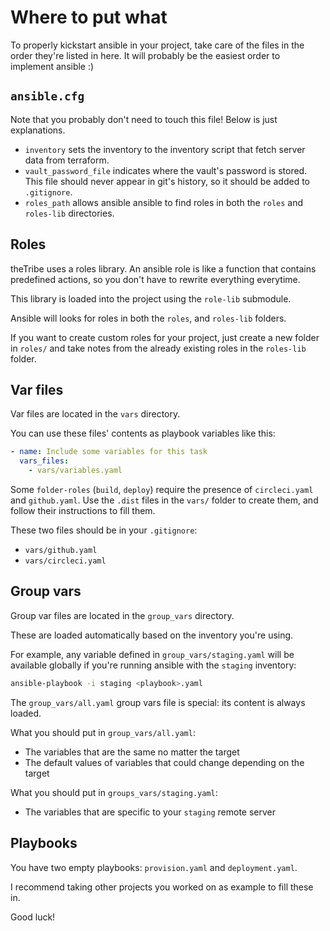 # Where to put what

To properly kickstart ansible in your project, take care of the files in the order
they're listed in here. It will probably be the easiest order to implement ansible :)

## `ansible.cfg`

Note that you probably don't need to touch this file! Below is just explanations.

- `inventory` sets the inventory to the inventory script that fetch server data from terraform.
- `vault_password_file` indicates where the vault's password is stored. This file should never
  appear in git's history, so it should be added to `.gitignore`.
- `roles_path` allows ansible ansible to find roles in both the `roles` and `roles-lib` directories.

## Roles

theTribe uses a roles library. An ansible role is like a function that contains
predefined actions, so you don't have to rewrite everything everytime.

This library is loaded into the project using the `role-lib` submodule.

Ansible will looks for roles in both the `roles`, and `roles-lib` folders.

If you want to create custom roles for your project, just create a new folder in `roles/`
and take notes from the already existing roles in the `roles-lib` folder.

## Var files

Var files are located in the `vars` directory.

You can use these files' contents as playbook variables like this:
```yaml
- name: Include some variables for this task
  vars_files:
    - vars/variables.yaml
```

Some `folder-roles` (`build`, `deploy`) require the presence of `circleci.yaml`
and `github.yaml`. Use the `.dist` files in the `vars/` folder to create them, and
follow their instructions to fill them.

These two files should be in your `.gitignore`:
- `vars/github.yaml`
- `vars/circleci.yaml`

## Group vars

Group var files are located in the `group_vars` directory.

These are loaded automatically based on the inventory you're using.

For example, any variable defined in `group_vars/staging.yaml` will be available
globally if you're running ansible with the `staging` inventory:
```bash
ansible-playbook -i staging <playbook>.yaml
```

The `group_vars/all.yaml` group vars file is special: its content is always loaded.

What you should put in `group_vars/all.yaml`:
- The variables that are the same no matter the target
- The default values of variables that could change depending on the target

What you should put in `groups_vars/staging.yaml`:
- The variables that are specific to your `staging` remote server

## Playbooks

You have two empty playbooks: `provision.yaml` and `deployment.yaml`.

I recommend taking other projects you worked on as example to fill these in.

Good luck!
